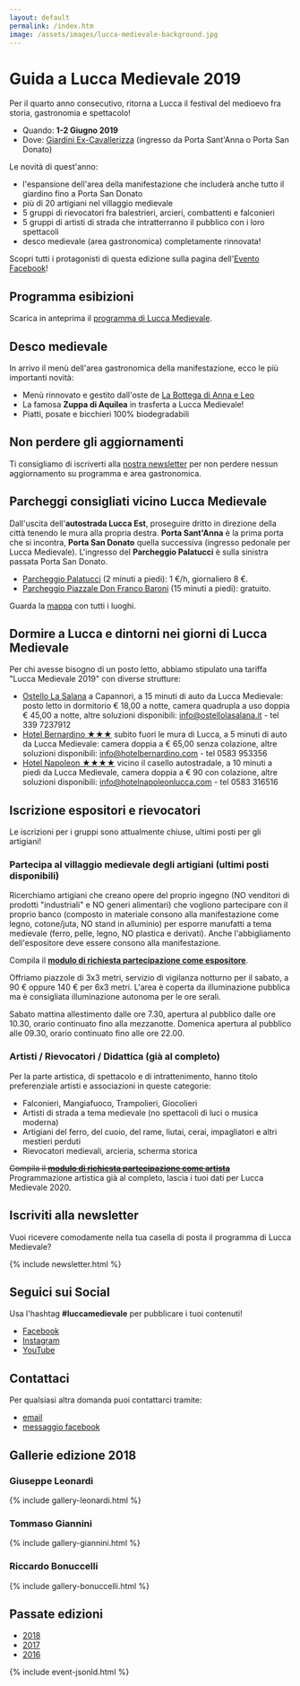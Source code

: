```yaml
---
layout: default
permalink: /index.htm
image: /assets/images/lucca-medievale-background.jpg
---
```

# Guida a Lucca Medievale 2019

Per il quarto anno consecutivo, ritorna a Lucca il festival del medioevo fra
storia, gastronomia e spettacolo!

* Quando: **1-2 Giugno 2019**
* Dove: [Giardini Ex-Cavallerizza](https://goo.gl/maps/1a3t4Q2pQhM32Vfo8) (ingresso da Porta Sant'Anna o Porta San Donato)

Le novità di quest'anno:

* l'espansione dell'area della manifestazione che includerà anche tutto il
  giardino fino a Porta San Donato
* più di 20 artigiani nel villaggio medievale
* 5 gruppi di rievocatori fra balestrieri, arcieri, combattenti e falconieri
* 5 gruppi di artisti di strada che intratterranno il pubblico con i loro spettacoli
* desco medievale (area gastronomica) completamente rinnovata!

Scopri tutti i protagonisti di questa edizione sulla pagina dell'[Evento Facebook](https://www.facebook.com/events/2088772917854661/)!

## Programma esibizioni

Scarica in anteprima il [programma di Lucca Medievale](http://bit.ly/programma-lucca-medievale-2019).

## Desco medievale

In arrivo il menù dell'area gastronomica della manifestazione, ecco le
più importanti novità:

* Menù rinnovato e gestito dall'oste de [La Bottega di Anna e Leo](https://www.tripadvisor.it/Restaurant_Review-g187898-d7321080-Reviews-La_Bottega_di_Anna_e_Leo-Lucca_Province_of_Lucca_Tuscany.html)
* La famosa **Zuppa di Aquilea** in trasferta a Lucca Medievale!
* Piatti, posate e bicchieri 100% biodegradabili

## Non perdere gli aggiornamenti

Ti consigliamo di iscriverti alla [nostra newsletter](http://eepurl.com/dbx8K9)
per non perdere nessun aggiornamento su programma e area gastronomica.

## Parcheggi consigliati vicino Lucca Medievale

Dall'uscita dell'**autostrada Lucca Est**, proseguire dritto in direzione della
città tenendo le mura alla propria destra. **Porta Sant'Anna** è la prima porta che
si incontra, **Porta San Donato** quella successiva (ingresso pedonale per Lucca
Medievale). L'ingresso del **Parcheggio Palatucci** è sulla sinistra passata Porta
San Donato.

* [Parcheggio Palatucci](https://goo.gl/maps/CECta2Q5xA32) (2 minuti a piedi): 1 €/h, giornaliero 8 €.
* [Parcheggio Piazzale Don Franco Baroni](https://goo.gl/maps/aHb6Yczwc5s) (15 minuti a piedi): gratuito.

Guarda la [mappa](https://drive.google.com/open?id=1C59kj6DtvDMxeZ8tSaU__ef3Bf37aAXc&usp=sharing) con tutti i luoghi.

## Dormire a Lucca e dintorni nei giorni di Lucca Medievale

Per chi avesse bisogno di un posto letto, abbiamo stipulato una tariffa "Lucca
Medievale 2019" con diverse strutture:

* [Ostello La Salana](http://www.ostellolasalana.it/) a Capannori, a 15 minuti
  di auto da Lucca Medievale: posto letto in dormitorio € 18,00 a notte, camera
  quadrupla a uso doppia € 45,00 a notte, altre soluzioni disponibili:
  info@ostellolasalana.it - tel 339 7237912
* [Hotel Bernardino ★★★](http://www.hotelbernardino.com/) subito fuori le mura
  di Lucca, a 5 minuti di auto da Lucca Medievale: camera doppia a € 65,00 senza
  colazione, altre soluzioni disponibili: info@hotelbernardino.com - tel 0583 953356
* [Hotel Napoleon ★★★★](https://www.hotelnapoleonlucca.com/lucca-medievale.html)
  vicino il casello autostradale, a 10 minuti a piedi da Lucca Medievale, camera
  doppia a € 90 con colazione, altre soluzioni disponibili:
  info@hotelnapoleonlucca.com - tel 0583 316516

## Iscrizione espositori e rievocatori

Le iscrizioni per i gruppi sono attualmente chiuse, ultimi posti per gli artigiani!

### Partecipa al villaggio medievale degli artigiani (ultimi posti disponibili)

Ricerchiamo artigiani che creano opere del proprio ingegno (NO venditori di
prodotti "industriali" e NO generi alimentari) che vogliono partecipare con il
proprio banco (composto in materiale consono alla manifestazione come legno,
cotone/juta, NO stand in alluminio) per esporre manufatti a tema medievale
(ferro, pelle, legno, NO plastica e derivati). Anche l'abbigliamento
dell'espositore deve essere consono alla manifestazione.

Compila il **[modulo di richiesta partecipazione come espositore](https://docs.google.com/forms/d/e/1FAIpQLSdUmdtNJn0SUVRG77N-9DKhUEfMonRCzEwtxjCQRNNYGTMerA/viewform?usp=sf_link)**.

Offriamo piazzole di 3x3 metri, servizio di vigilanza notturno per il sabato, a
90 € oppure 140 € per 6x3 metri. L'area è coperta da illuminazione pubblica ma è
consigliata illuminazione autonoma per le ore serali.

Sabato mattina allestimento dalle ore 7.30, apertura al pubblico dalle ore
10.30, orario continuato fino alla mezzanotte. Domenica apertura al pubblico
alle 09.30, orario continuato fino alle ore 22.00.

### Artisti / Rievocatori / Didattica (già al completo)

Per la parte artistica, di spettacolo e di intrattenimento, hanno titolo
preferenziale artisti e associazioni in queste categorie:

* Falconieri, Mangiafuoco, Trampolieri, Giocolieri
* Artisti di strada a tema medievale (no spettacoli di luci o musica moderna)
* Artigiani del ferro, del cuoio, del rame, liutai, cerai, impagliatori e altri
  mestieri perduti
* Rievocatori medievali, arcieria, scherma storica

~~Compila il **[modulo di richiesta partecipazione come artista](https://docs.google.com/forms/d/e/1FAIpQLSdbtpsxP9Uvu2CCfoHx6Cdks5Te08h3PrgNRtEDab2kxeJzRw/viewform?usp=sf_link)**~~
Programmazione artistica già al completo, lascia i tuoi dati per Lucca Medievale 2020.

## Iscriviti alla newsletter

Vuoi ricevere comodamente nella tua casella di posta il programma di Lucca Medievale?

{% include newsletter.html %}

## Seguici sui Social

Usa l'hashtag **#luccamedievale** per pubblicare i tuoi contenuti!

* [Facebook](https://www.facebook.com/luccamedievale/)
* [Instagram](https://www.instagram.com/explore/tags/luccamedievale/)
* [YouTube](https://www.youtube.com/playlist?list=PLGmFjg-_N7COfovMy0z5-9uYcLXp1Tec-)

## Contattaci

Per qualsiasi altra domanda puoi contattarci tramite:

* [email](mailto:consanpaolino@gmail.com)
* [messaggio facebook](https://www.facebook.com/luccamedievale/)

## Gallerie edizione 2018

### Giuseppe Leonardi

{% include gallery-leonardi.html %}

### Tommaso Giannini

{% include gallery-giannini.html %}

### Riccardo Bonuccelli

{% include gallery-bonuccelli.html %}

## Passate edizioni

* [2018](2018.md)
* [2017](2017.md)
* [2016](2016.md)

{% include event-jsonld.html %}
